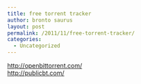 ```yaml
---
title: free torrent tracker
author: bronto saurus
layout: post
permalink: /2011/11/free-torrent-tracker/
categories:
  - Uncategorized
---
```

<http://openbittorrent.com/>  
<http://publicbt.com/>